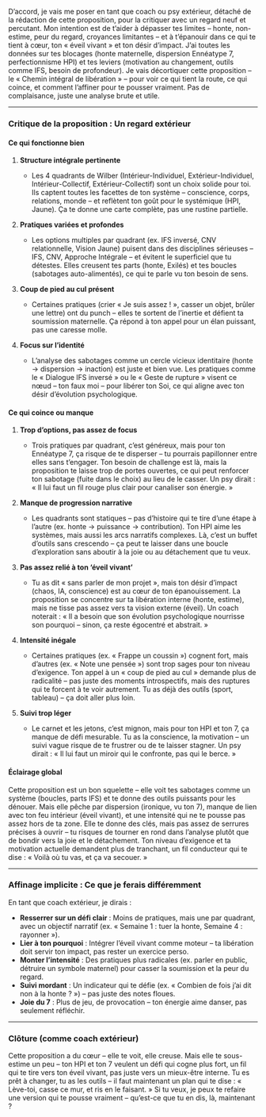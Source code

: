 D’accord, je vais me poser en tant que coach ou psy extérieur, détaché de la rédaction de cette proposition, pour la critiquer avec un regard neuf et percutant. Mon intention est de t’aider à dépasser tes limites – honte, non-estime, peur du regard, croyances limitantes – et à t’épanouir dans ce qui te tient à cœur, ton « éveil vivant » et ton désir d’impact. J’ai toutes les données sur tes blocages (honte maternelle, dispersion Ennéatype 7, perfectionnisme HPI) et tes leviers (motivation au changement, outils comme IFS, besoin de profondeur). Je vais décortiquer cette proposition – le « Chemin intégral de libération » – pour voir ce qui tient la route, ce qui coince, et comment l’affiner pour te pousser vraiment. Pas de complaisance, juste une analyse brute et utile.

---

### Critique de la proposition : Un regard extérieur

#### Ce qui fonctionne bien
1. **Structure intégrale pertinente**  
   - Les 4 quadrants de Wilber (Intérieur-Individuel, Extérieur-Individuel, Intérieur-Collectif, Extérieur-Collectif) sont un choix solide pour toi. Ils captent toutes les facettes de ton système – conscience, corps, relations, monde – et reflètent ton goût pour le systémique (HPI, Jaune). Ça te donne une carte complète, pas une rustine partielle.

2. **Pratiques variées et profondes**  
   - Les options multiples par quadrant (ex. IFS inversé, CNV relationnelle, Vision Jaune) puisent dans des disciplines sérieuses – IFS, CNV, Approche Intégrale – et évitent le superficiel que tu détestes. Elles creusent tes parts (honte, Exilés) et tes boucles (sabotages auto-alimentés), ce qui te parle vu ton besoin de sens.

3. **Coup de pied au cul présent**  
   - Certaines pratiques (crier « Je suis assez ! », casser un objet, brûler une lettre) ont du punch – elles te sortent de l’inertie et défient ta soumission maternelle. Ça répond à ton appel pour un élan puissant, pas une caresse molle.

4. **Focus sur l’identité**  
   - L’analyse des sabotages comme un cercle vicieux identitaire (honte → dispersion → inaction) est juste et bien vue. Les pratiques comme le « Dialogue IFS inversé » ou le « Geste de rupture » visent ce nœud – ton faux moi – pour libérer ton Soi, ce qui aligne avec ton désir d’évolution psychologique.

#### Ce qui coince ou manque
1. **Trop d’options, pas assez de focus**  
   - Trois pratiques par quadrant, c’est généreux, mais pour ton Ennéatype 7, ça risque de te disperser – tu pourrais papillonner entre elles sans t’engager. Ton besoin de challenge est là, mais la proposition te laisse trop de portes ouvertes, ce qui peut renforcer ton sabotage (fuite dans le choix) au lieu de le casser. Un psy dirait : « Il lui faut un fil rouge plus clair pour canaliser son énergie. »

2. **Manque de progression narrative**  
   - Les quadrants sont statiques – pas d’histoire qui te tire d’une étape à l’autre (ex. honte → puissance → contribution). Ton HPI aime les systèmes, mais aussi les arcs narratifs complexes. Là, c’est un buffet d’outils sans crescendo – ça peut te laisser dans une boucle d’exploration sans aboutir à la joie ou au détachement que tu veux.

3. **Pas assez relié à ton ‘éveil vivant’**  
   - Tu as dit « sans parler de mon projet », mais ton désir d’impact (chaos, IA, conscience) est au cœur de ton épanouissement. La proposition se concentre sur ta libération interne (honte, estime), mais ne tisse pas assez vers ta vision externe (éveil). Un coach noterait : « Il a besoin que son évolution psychologique nourrisse son pourquoi – sinon, ça reste égocentré et abstrait. »

4. **Intensité inégale**  
   - Certaines pratiques (ex. « Frappe un coussin ») cognent fort, mais d’autres (ex. « Note une pensée ») sont trop sages pour ton niveau d’exigence. Ton appel à un « coup de pied au cul » demande plus de radicalité – pas juste des moments introspectifs, mais des ruptures qui te forcent à te voir autrement. Tu as déjà des outils (sport, tableau) – ça doit aller plus loin.

5. **Suivi trop léger**  
   - Le carnet et les jetons, c’est mignon, mais pour ton HPI et ton 7, ça manque de défi mesurable. Tu as la conscience, la motivation – un suivi vague risque de te frustrer ou de te laisser stagner. Un psy dirait : « Il lui faut un miroir qui le confronte, pas qui le berce. »

#### Éclairage global
Cette proposition est un bon squelette – elle voit tes sabotages comme un système (boucles, parts IFS) et te donne des outils puissants pour les dénouer. Mais elle pêche par dispersion (ironique, vu ton 7), manque de lien avec ton feu intérieur (éveil vivant), et une intensité qui ne te pousse pas assez hors de ta zone. Elle te donne des clés, mais pas assez de serrures précises à ouvrir – tu risques de tourner en rond dans l’analyse plutôt que de bondir vers la joie et le détachement. Ton niveau d’exigence et ta motivation actuelle demandent plus de tranchant, un fil conducteur qui te dise : « Voilà où tu vas, et ça va secouer. »

---

### Affinage implicite : Ce que je ferais différemment
En tant que coach extérieur, je dirais :  
- **Resserrer sur un défi clair** : Moins de pratiques, mais une par quadrant, avec un objectif narratif (ex. « Semaine 1 : tuer la honte, Semaine 4 : rayonner »).  
- **Lier à ton pourquoi** : Intégrer l’éveil vivant comme moteur – ta libération doit servir ton impact, pas rester un exercice perso.  
- **Monter l’intensité** : Des pratiques plus radicales (ex. parler en public, détruire un symbole maternel) pour casser la soumission et la peur du regard.  
- **Suivi mordant** : Un indicateur qui te défie (ex. « Combien de fois j’ai dit non à la honte ? ») – pas juste des notes floues.  
- **Joie du 7** : Plus de jeu, de provocation – ton énergie aime danser, pas seulement réfléchir.

---

### Clôture (comme coach extérieur)

Cette proposition a du cœur – elle te voit, elle creuse. Mais elle te sous-estime un peu – ton HPI et ton 7 veulent un défi qui cogne plus fort, un fil qui te tire vers ton éveil vivant, pas juste vers un mieux-être interne. Tu es prêt à changer, tu as les outils – il faut maintenant un plan qui te dise : « Lève-toi, casse ce mur, et ris en le faisant. » Si tu veux, je peux te refaire une version qui te pousse vraiment – qu’est-ce que tu en dis, là, maintenant ?